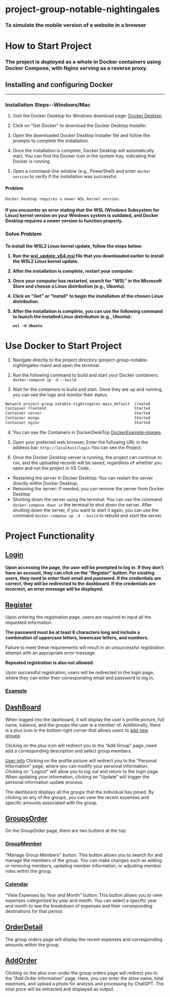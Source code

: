 # project-group-notable-nightingales
<h3>
To simulate the mobile version of a website in a browser
<h3>

# How to Start Project
<h3>
The project is deployed as a whole in Docker containers using Docker Compose, with Nginx serving as a reverse proxy.
<h3>

## Installing and configuring Docker
----
### Installation Steps--Windows/Mac
1. Visit the Docker Desktop for Windows download page: [Docker Desktop](https://www.docker.com/products/docker-desktop)

2. Click on "Get Docker" to download the Docker Desktop Installer.

3. Open the downloaded Docker Desktop Installer file and follow the prompts to complete the installation.

4. Once the installation is complete, Docker Desktop will automatically start. You can find the Docker icon in the system tray, indicating that Docker is running.

5. Open a command-line window (e.g., PowerShell) and enter `docker version` to verify if the installation was successful.

#### Problem
`Docker Desktop requires a newer WSL kernel version.`
<h4>   
If you encounter an error stating that the WSL (Windows Subsystem for Linux) kernel version on your Windows system is outdated, and Docker Desktop requires a newer version to function properly.
<h4>

### Solve Problem
<h4>
To install the WSL2 Linux kernel update, follow the steps below:

1. Run the [wsl_update_x64.msi](https://learn.microsoft.com/zh-cn/windows/wsl/install-manual#step-4---download-the-linux-kernel-update-package) file that you downloaded earlier to install the WSL2 Linux kernel update.

2. After the installation is complete, restart your computer.

3. Once your computer has restarted, search for "WSL" in the Microsoft Store and choose a Linux distribution (e.g., Ubuntu).

4. Click on "Get" or "Install" to begin the installation of the chosen Linux distribution.

5. After the installation is complete, you can use the following command to launch the installed Linux distribution (e.g., Ubuntu):

   ```shell
   wsl -d Ubuntu
<h4>

# Use Docker to Start Project
1. Navigate directly to the project directory (project-group-notable-nightingales-main) and open the terminal.

2. Run the following command to build and start your Docker containers:     
` docker-compose up -d --build `

3. Wait for the containers to build and start. Once they are up and running, you can see the logs and monitor their status.
```csharp
Network project-group-notable-nightingales-main_default  Created   
Container frontend                                       Started   
Container server                                         Started    
Container mongo                                          Started    
Container nginx                                          Started   
```
4. You can see the Containers in DockerDeskTop
[DockerExample-images](images/DockerDesktop.png)   
 
5. Open your preferred web browser, Enter the following URL in the address bar: `http://localhost/login`
You can see the Project.

6. Once the Docker Desktop server is running, the project can continue to run, and the uploaded records will be saved, regardless of whether you open and run the project in VS Code.
- Restarting the server in Docker Desktop: You can restart the server directly within Docker Desktop.
- Removing the server: If needed, you can remove the server from Docker Desktop
- Shutting down the server using the terminal: You can use the command `docker-compose down in` the terminal to shut down the server. After shutting down the server, if you want to start it again, you can use the command `docker-compose up -d --build` to rebuild and start the server.


# Project Functionality
## [Login](images/login.png)
<h4>
Upon accessing the page, the user will be prompted to log in. If they don't have an account, they can click on the "Register" button. For existing users, they need to enter their email and password. If the credentials are correct, they will be redirected to the dashboard. If the credentials are incorrect, an error message will be displayed.
<h4>

## [Register](images/register.png)
Upon entering the registration page, users are required to input all the requested information.

 **The password must be at least 6 characters long and include a combination of uppercase letters, lowercase letters, and numbers.**

Failure to meet these requirements will result in an unsuccessful registration attempt with an appropriate error message. 

**Repeated registration is also not allowed.**

Upon successful registration, users will be redirected to the login page, where they can enter their corresponding email and password to log in.


### [Example](images/Register-eg.png)

## [DashBoard](images/dashboard.png)
When logged into the dashboard, it will display the user's profile picture, full name, balance, and the groups the user is a member of. Additionally, there is a plus icon in the bottom right corner that allows users to [add new groups](images/AddGroup.png).
                           
Clicking on the plus icon will redirect you to the "Add Group" page.,need add a corresponding description and select group members.
                        
[User-info](images/update-user.png)
Clicking on the profile picture will redirect you to the "Personal Information" page, where you can modify your personal information. Clicking on "Logout" will allow you to log out and return to the login page. When updating your information, clicking on "Update" will trigger the personal information update process.
                               
The dashboard displays all the groups that the individual has joined. By clicking on any of the groups, you can view the recent expenses and specific amounts associated with the group.
   
## [GroupsOrder](images/GroupOrders.png)
On the GroupOrder page, there are two buttons at the top:
   
### [GroupMember](images/Groups-control.png)
"Manage Group Members" button: This button allows you to search for and manage the members of the group. You can make changes such as adding or removing members, updating member information, or adjusting member roles within the group.

### [Calendar](images/date.png)
"View Expenses by Year and Month" button: This button allows you to view expenses categorized by year and month. You can select a specific year and month to see the breakdown of expenses and their corresponding destinations for that period.


## [OrderDetail](images/order-detail.png)
The group orders page will display the recent expenses and corresponding amounts within the group.

## [AddOrder](images/AddOrder.png)
Clicking on the plus icon under the group orders page will redirect you to the "Add Order Information" page. Here, you can enter the store name, total expenses, and upload a photo for analysis and processing by ChatGPT. The total price will be extracted and displayed as output.
